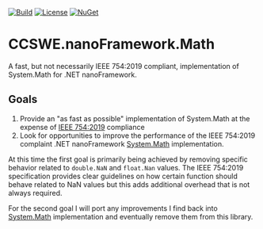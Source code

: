 [![Build](https://github.com/CCSWE-nanoFramework/CCSWE.nanoFramework.Math/actions/workflows/build-solution.yml/badge.svg)](https://github.com/CCSWE-nanoFramework/CCSWE.nanoFramework.Math/actions/workflows/build-solution.yml) [![License](https://img.shields.io/badge/License-MIT-blue.svg)](LICENSE) [![NuGet](https://img.shields.io/nuget/dt/CCSWE.nanoFramework.Math.svg?label=NuGet&style=flat&logo=nuget)](https://www.nuget.org/packages/CCSWE.nanoFramework.Math/) 

# CCSWE.nanoFramework.Math

A fast, but not necessarily IEEE 754:2019 compliant, implementation of System.Math for .NET nanoFramework.

## Goals

1. Provide an "as fast as possible" implementation of System.Math at the expense of [IEEE 754:2019](https://ieeexplore.ieee.org/document/8766229) compliance
2. Look for opportunities to improve the performance of the IEEE 754:2019 complaint .NET nanoFramework [System.Math](https://github.com/nanoframework/System.Math) implementation.
 
At this time the first goal is primarily being achieved by removing specific behavior related to `double.NaN` and `float.Nan` values. The IEEE 754:2019 specification provides clear guidelines on how certain function should behave related to NaN values but this adds additional overhead that is not always required.

For the second goal I will port any improvements I find back into [System.Math](https://github.com/nanoframework/System.Math) implementation and eventually remove them from this library.
